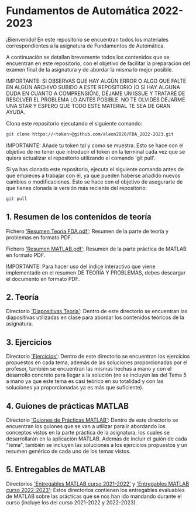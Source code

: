 # Fundamentos de Automática 2022-2023

¡Bienvenido! En este repositorio se encuentran todos los materiales correspondientes a la asignatura de Fundamentos de Automática.

A continuación se detallan brevemente todos los contenidos que se encuentran en este repositorio, con el objetivo de facilitar la preparación del examen final de la asignatura y de abordar la misma lo mejor posible.

IMPORTANTE: SI OBSERVAS QUE HAY ALGÚN ERROR O ALGO QUE FALTE EN ALGÚN ARCHIVO SUBIDO A ESTE REPOSITORIO (O SI HAY ALGUNA DUDA EN CUANTO A COMPRENSIÓN), DÉJAME UN ISSUE Y TRATARÉ DE RESOLVER EL PROBLEMA LO ANTES POSIBLE. NO TE OLVIDES DEJARME UNA STAR Y ESPERO QUE TODO ESTE MATERIAL TE SEA DE GRAN AYUDA.

Clona este repositorio ejecutando el siguiente comando:

```sh
git clone https://<token>@github.com/aleon2020/FDA_2022-2023.git
```

IMPORTANTE: Añade tu token tal y como se muestra. Esto se hace con el objetivo de no tener que introducir el token en la terminal cada vez que se quiera actualizar el repositorio utilizando el comando 'git pull'.

Si ya has clonado este repositorio, ejecuta el siguiente comando antes de que empieces a trabajar con él, ya que pueden haberse añadido nuevos cambios o modificaciones. Esto se hace con el objetivo de asegurarte de que tienes clonada la versión más reciente del repositorio:

```sh
git pull
```

## 1. Resumen de los contenidos de teoría

Fichero ['Resumen Teoría FDA.pdf'](https://github.com/aleon2020/FDA_2022-2023/blob/main/Resumen%20Teor%C3%ADa%20FDA.pdf): Resumen de la parte de teoría y problemas en formato PDF.

Fichero ['Resumen MATLAB.pdf'](https://github.com/aleon2020/FDA_2022-2023/blob/main/Resumen%20MATLAB.pdf): Resumen de la parte práctica de MATLAB en formato PDF.

IMPORTANTE: Para hacer uso del índice interactivo que viene implementado en el resumen DE TEORÍA Y PROBLEMAS, debes descargar el documento en formato PDF. 

## 2. Teoría

Directorio ['Diapositivas Teoría'](https://github.com/aleon2020/FDA_2022-2023/tree/main/Diapositivas%20Teor%C3%ADa): Dentro de este directorio se encuentran las diapositivas utilizadas en clase para abordar los contenidos teóricos de la asignatura.

## 3. Ejercicios

Directorio ['Ejercicios'](https://github.com/aleon2020/FDA_2022-2023/tree/main/Ejercicios): Dentro de este directorio se encuentran los ejercicios propuestos en cada tema, además de las soluciones proporcionadas por el profesor, también se encuentran las mismas hechas a mano y con el desarrollo concreto para llegar a la solución (no se incluyen las del Tema 5 a mano ya que este tema es casi teórico en su totalidad y con las soluciones ya proporcionadas ya es más que suficiente).

## 4. Guiones de prácticas MATLAB

Directorio ['Guiones de Prácticas MATLAB'](https://github.com/aleon2020/FDA_2022-2023/tree/main/Guiones%20de%20Pr%C3%A1cticas%20MATLAB): Dentro de este directorio se encuentran los guiones que se van a utilizar para ir abordando los conceptos vistos en la parte práctica de la asignatura, los cuales se desarrollarán en la aplicación MATLAB. Además de incluir el guión de cada "tema", también se incluyen las soluciones a los ejercicios propuestos y un resumen genérico de cada uno de los temas vistos.

## 5. Entregables de MATLAB

Directorios ['Entregables MATLAB curso 2021-2022'](https://github.com/aleon2020/FDA_2022-2023/tree/main/Entregables%20MATLAB%20curso%202021-2022) y ['Entregables MATLAB curso 2022-2023'](https://github.com/aleon2020/FDA_2022-2023/tree/main/Entregables%20MATLAB%20curso%202022-2023): Estos directorios contienen los entregables evaluables de MATLAB sobre las prácticas que se nos han ido mandando durante el curso (incluye los del curso 2021-2022 y 2022-2023).
